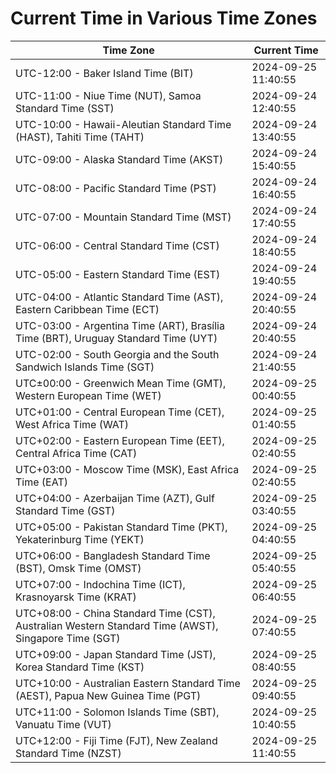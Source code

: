 # Current Time in Various Time Zones

| Time Zone | Current Time |
|-----------|--------------|
| UTC-12:00 - Baker Island Time (BIT) | 2024-09-25 11:40:55 |
| UTC-11:00 - Niue Time (NUT), Samoa Standard Time (SST) | 2024-09-24 12:40:55 |
| UTC-10:00 - Hawaii-Aleutian Standard Time (HAST), Tahiti Time (TAHT) | 2024-09-24 13:40:55 |
| UTC-09:00 - Alaska Standard Time (AKST) | 2024-09-24 15:40:55 |
| UTC-08:00 - Pacific Standard Time (PST) | 2024-09-24 16:40:55 |
| UTC-07:00 - Mountain Standard Time (MST) | 2024-09-24 17:40:55 |
| UTC-06:00 - Central Standard Time (CST) | 2024-09-24 18:40:55 |
| UTC-05:00 - Eastern Standard Time (EST) | 2024-09-24 19:40:55 |
| UTC-04:00 - Atlantic Standard Time (AST), Eastern Caribbean Time (ECT) | 2024-09-24 20:40:55 |
| UTC-03:00 - Argentina Time (ART), Brasília Time (BRT), Uruguay Standard Time (UYT) | 2024-09-24 20:40:55 |
| UTC-02:00 - South Georgia and the South Sandwich Islands Time (SGT) | 2024-09-24 21:40:55 |
| UTC±00:00 - Greenwich Mean Time (GMT), Western European Time (WET) | 2024-09-25 00:40:55 |
| UTC+01:00 - Central European Time (CET), West Africa Time (WAT) | 2024-09-25 01:40:55 |
| UTC+02:00 - Eastern European Time (EET), Central Africa Time (CAT) | 2024-09-25 02:40:55 |
| UTC+03:00 - Moscow Time (MSK), East Africa Time (EAT) | 2024-09-25 02:40:55 |
| UTC+04:00 - Azerbaijan Time (AZT), Gulf Standard Time (GST) | 2024-09-25 03:40:55 |
| UTC+05:00 - Pakistan Standard Time (PKT), Yekaterinburg Time (YEKT) | 2024-09-25 04:40:55 |
| UTC+06:00 - Bangladesh Standard Time (BST), Omsk Time (OMST) | 2024-09-25 05:40:55 |
| UTC+07:00 - Indochina Time (ICT), Krasnoyarsk Time (KRAT) | 2024-09-25 06:40:55 |
| UTC+08:00 - China Standard Time (CST), Australian Western Standard Time (AWST), Singapore Time (SGT) | 2024-09-25 07:40:55 |
| UTC+09:00 - Japan Standard Time (JST), Korea Standard Time (KST) | 2024-09-25 08:40:55 |
| UTC+10:00 - Australian Eastern Standard Time (AEST), Papua New Guinea Time (PGT) | 2024-09-25 09:40:55 |
| UTC+11:00 - Solomon Islands Time (SBT), Vanuatu Time (VUT) | 2024-09-25 10:40:55 |
| UTC+12:00 - Fiji Time (FJT), New Zealand Standard Time (NZST) | 2024-09-25 11:40:55 |
